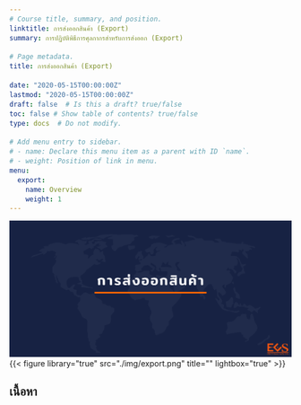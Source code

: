 ```yaml
---
# Course title, summary, and position.
linktitle: การส่งออกสินค้า (Export)
summary: การปฏิบัติพิธีการศุลกากรสำหรับการส่งออก (Export)

# Page metadata.
title: การส่งออกสินค้า (Export)

date: "2020-05-15T00:00:00Z"
lastmod: "2020-05-15T00:00:00Z"
draft: false  # Is this a draft? true/false
toc: false # Show table of contents? true/false
type: docs  # Do not modify.

# Add menu entry to sidebar.
# - name: Declare this menu item as a parent with ID `name`.
# - weight: Position of link in menu.
menu:
  export:
    name: Overview   
    weight: 1
---
```


![](img/export.png)
{{< figure library="true" src="./img/export.png" title="" lightbox="true" >}}

## เนื้อหา


